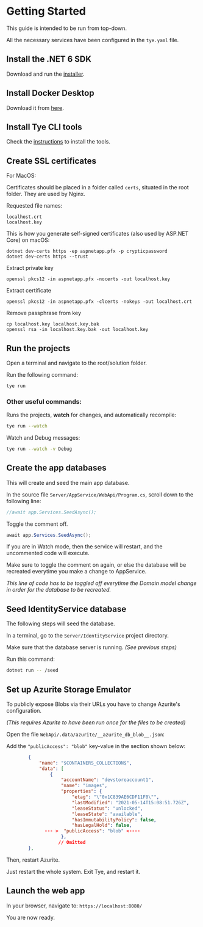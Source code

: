 # Getting Started

This guide is intended to be run from top-down.

All the necessary services have been configured in the ```tye.yaml``` file.

## Install the .NET 6 SDK

Download and run the [installer](https://dotnet.microsoft.com/en-us/download/dotnet/6.0).

## Install Docker Desktop

Download it from [here](https://www.docker.com/products/docker-desktop).

## Install Tye CLI tools

Check the [instructions](https://github.com/dotnet/tye/blob/main/docs/getting_started.md) to install the tools.

## Create SSL certificates

For MacOS:

Certificates should be placed in a folder called ```certs```, situated in the root folder. They are used by Nginx.

Requested file names:

```
localhost.crt
localhost.key
```

This is how you generate self-signed certificates (also used by ASP.NET Core) on macOS:

```
dotnet dev-certs https -ep aspnetapp.pfx -p crypticpassword
dotnet dev-certs https --trust
```

Extract private key

```
openssl pkcs12 -in aspnetapp.pfx -nocerts -out localhost.key
```


Extract certificate

```
openssl pkcs12 -in aspnetapp.pfx -clcerts -nokeys -out localhost.crt
```

Remove passphrase from key

```
cp localhost.key localhost.key.bak
openssl rsa -in localhost.key.bak -out localhost.key
```

## Run the projects

Open a terminal and navigate to the root/solution folder. 

Run the following command:

```sh
tye run
```

### Other useful commands:

Runs the projects, **watch** for changes, and automatically recompile:

```sh
tye run --watch
```

Watch and Debug messages:

```sh
tye run --watch -v Debug
```

## Create the app databases

This will create and seed the main app database.

In the source file ```Server/AppService/WebApi/Program.cs```, scroll down to the following line:

```C#
//await app.Services.SeedAsync();
```

Toggle the comment off.

```C#
await app.Services.SeedAsync();
```

If you are in Watch mode, then the service will restart, and the uncommented code will execute.

Make sure to toggle the comment on again, or else the database will be recreated everytime you make a change to AppService.

*This line of code has to be toggled off everytime the Domain model change in order for the database to be recreated.*

## Seed IdentityService database

The following steps will seed the database.

In a terminal, go to the ```Server/IdentityService``` project directory.

Make sure that the database server is running. *(See previous steps)*

Run this command:

```sh
dotnet run -- /seed
```

## Set up Azurite Storage Emulator

To publicly expose Blobs via their URLs you have to change Azurite's configuration.

*(This requires Azurite to have been run once for the files to be created)*

Open the file ```WebApi/.data/azurite/__azurite_db_blob__.json```:

Add the ```"publicAccess": "blob"``` key-value in the section shown below:

```json
        {
            "name": "$CONTAINERS_COLLECTION$",
            "data": [
                {
                    "accountName": "devstoreaccount1",
                    "name": "images",
                    "properties": {
                        "etag": "\"0x1C839AE6CDF11F0\"",
                        "lastModified": "2021-05-14T15:08:51.726Z",
                        "leaseStatus": "unlocked",
                        "leaseState": "available",
                        "hasImmutabilityPolicy": false,
                        "hasLegalHold": false,
              --- >  "publicAccess": "blob" <---- 
                    },
                   // Omitted
        },
```

Then, restart Azurite. 

Just restart the whole system. Exit Tye, and restart it.

## Launch the web app

In your browser, navigate to: ```https://localhost:8080/```

You are now ready.